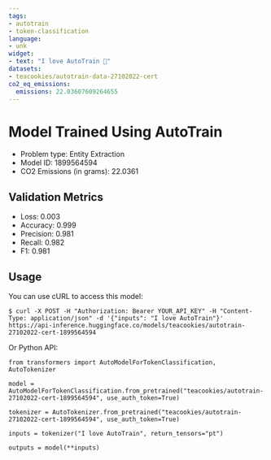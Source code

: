 ```yaml
---
tags:
- autotrain
- token-classification
language:
- unk
widget:
- text: "I love AutoTrain 🤗"
datasets:
- teacookies/autotrain-data-27102022-cert
co2_eq_emissions:
  emissions: 22.03607609264655
---
```


# Model Trained Using AutoTrain

- Problem type: Entity Extraction
- Model ID: 1899564594
- CO2 Emissions (in grams): 22.0361

## Validation Metrics

- Loss: 0.003
- Accuracy: 0.999
- Precision: 0.981
- Recall: 0.982
- F1: 0.981

## Usage

You can use cURL to access this model:

```
$ curl -X POST -H "Authorization: Bearer YOUR_API_KEY" -H "Content-Type: application/json" -d '{"inputs": "I love AutoTrain"}' https://api-inference.huggingface.co/models/teacookies/autotrain-27102022-cert-1899564594
```

Or Python API:

```
from transformers import AutoModelForTokenClassification, AutoTokenizer

model = AutoModelForTokenClassification.from_pretrained("teacookies/autotrain-27102022-cert-1899564594", use_auth_token=True)

tokenizer = AutoTokenizer.from_pretrained("teacookies/autotrain-27102022-cert-1899564594", use_auth_token=True)

inputs = tokenizer("I love AutoTrain", return_tensors="pt")

outputs = model(**inputs)
```